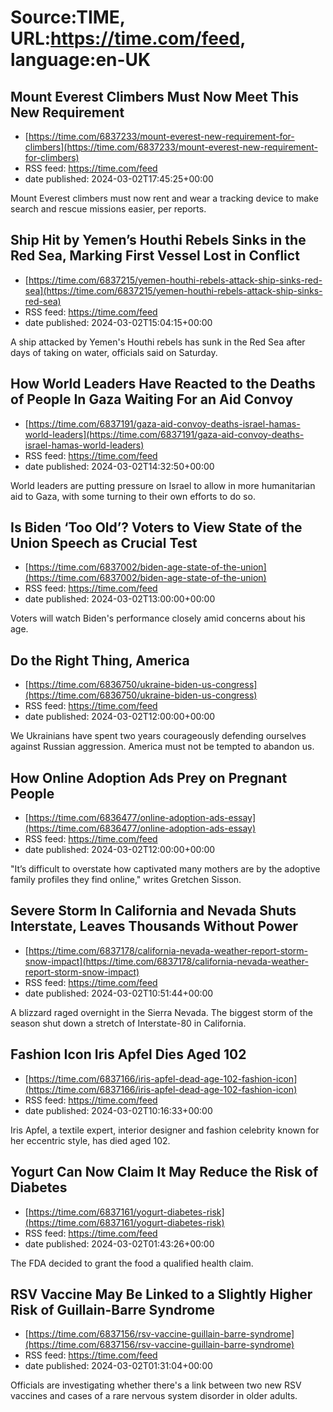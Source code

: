 # Source:TIME, URL:https://time.com/feed, language:en-UK

## Mount Everest Climbers Must Now Meet This New Requirement
 - [https://time.com/6837233/mount-everest-new-requirement-for-climbers](https://time.com/6837233/mount-everest-new-requirement-for-climbers)
 - RSS feed: https://time.com/feed
 - date published: 2024-03-02T17:45:25+00:00

Mount Everest climbers must now rent and wear a tracking device to make search and rescue missions easier, per reports.

## Ship Hit by Yemen’s Houthi Rebels Sinks in the Red Sea, Marking First Vessel Lost in Conflict
 - [https://time.com/6837215/yemen-houthi-rebels-attack-ship-sinks-red-sea](https://time.com/6837215/yemen-houthi-rebels-attack-ship-sinks-red-sea)
 - RSS feed: https://time.com/feed
 - date published: 2024-03-02T15:04:15+00:00

A ship attacked by Yemen's Houthi rebels has sunk in the Red Sea after days of taking on water, officials said on Saturday.

## How World Leaders Have Reacted to the Deaths of People In Gaza Waiting For an Aid Convoy
 - [https://time.com/6837191/gaza-aid-convoy-deaths-israel-hamas-world-leaders](https://time.com/6837191/gaza-aid-convoy-deaths-israel-hamas-world-leaders)
 - RSS feed: https://time.com/feed
 - date published: 2024-03-02T14:32:50+00:00

World leaders are putting pressure on Israel to allow in more humanitarian aid to Gaza, with some turning to their own efforts to do so.

## Is Biden ‘Too Old’? Voters to View State of the Union Speech as Crucial Test
 - [https://time.com/6837002/biden-age-state-of-the-union](https://time.com/6837002/biden-age-state-of-the-union)
 - RSS feed: https://time.com/feed
 - date published: 2024-03-02T13:00:00+00:00

Voters will watch Biden's performance closely amid concerns about his age.

## Do the Right Thing, America
 - [https://time.com/6836750/ukraine-biden-us-congress](https://time.com/6836750/ukraine-biden-us-congress)
 - RSS feed: https://time.com/feed
 - date published: 2024-03-02T12:00:00+00:00

We Ukrainians have spent two years courageously defending ourselves against Russian aggression. America must not be tempted to abandon us.

## How Online Adoption Ads Prey on Pregnant People
 - [https://time.com/6836477/online-adoption-ads-essay](https://time.com/6836477/online-adoption-ads-essay)
 - RSS feed: https://time.com/feed
 - date published: 2024-03-02T12:00:00+00:00

"It’s difficult to overstate how captivated many mothers are by the adoptive family profiles they find online," writes Gretchen Sisson.

## Severe Storm In California and Nevada Shuts Interstate, Leaves Thousands Without Power
 - [https://time.com/6837178/california-nevada-weather-report-storm-snow-impact](https://time.com/6837178/california-nevada-weather-report-storm-snow-impact)
 - RSS feed: https://time.com/feed
 - date published: 2024-03-02T10:51:44+00:00

A blizzard raged overnight in the Sierra Nevada. The biggest storm of the season shut down a stretch of Interstate-80 in California.

## Fashion Icon Iris Apfel Dies Aged 102
 - [https://time.com/6837166/iris-apfel-dead-age-102-fashion-icon](https://time.com/6837166/iris-apfel-dead-age-102-fashion-icon)
 - RSS feed: https://time.com/feed
 - date published: 2024-03-02T10:16:33+00:00

Iris Apfel, a textile expert, interior designer and fashion celebrity known for her eccentric style, has died aged 102.

## Yogurt Can Now Claim It May Reduce the Risk of Diabetes
 - [https://time.com/6837161/yogurt-diabetes-risk](https://time.com/6837161/yogurt-diabetes-risk)
 - RSS feed: https://time.com/feed
 - date published: 2024-03-02T01:43:26+00:00

The FDA decided to grant the food a qualified health claim.

## RSV Vaccine May Be Linked to a Slightly Higher Risk of Guillain-Barre Syndrome
 - [https://time.com/6837156/rsv-vaccine-guillain-barre-syndrome](https://time.com/6837156/rsv-vaccine-guillain-barre-syndrome)
 - RSS feed: https://time.com/feed
 - date published: 2024-03-02T01:31:04+00:00

Officials are investigating whether there's a link between two new RSV vaccines and cases of a rare nervous system disorder in older adults.

